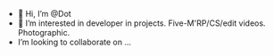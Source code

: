 - 👋 Hi, I’m @Dot
- 👀 I’m interested in developer in projects. Five-M'RP/CS/edit videos. Photographic. 
- I’m looking to collaborate on ...

<!---
Dot/Dot repository because its `README.md` (this file) appears on your GitHub profile.

--->
